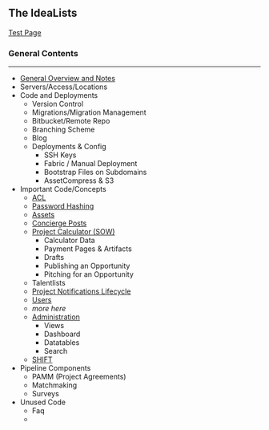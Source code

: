 ## The IdeaLists ##

[Test Page](test/path/test.md)

### General Contents ###
*****

* [General Overview and Notes](general_overview.md)
* Servers/Access/Locations
* Code and Deployments
    * Version Control
    * Migrations/Migration Management
    * Bitbucket/Remote Repo
    * Branching Scheme
    * Blog
    * Deployments & Config
        * SSH Keys
        * Fabric / Manual Deployment
        * Bootstrap Files on Subdomains
        * AssetCompress & S3
* Important Code/Concepts
    * [ACL](acl.md)
    * [Password Hashing](password_hashing.md)
    * [Assets](assets.md)
    * [Concierge Posts](concierge.md)
    * [Project Calculator (SOW)](sow/sow.md)
        * Calculator Data
        * Payment Pages & Artifacts
        * Drafts
        * Publishing an Opportunity
        * Pitching for an Opportunity
    * Talentlists
    * [Project Notifications Lifecycle](opp_email_lifecycle.md)
    * [Users](users/users.md)
    * _more here_
    * [Administration](admin.md)
        * Views
        * Dashboard
        * Datatables
        * Search
    * [SHIFT](shift.md)
* Pipeline Components
    * PAMM (Project Agreements)
    * Matchmaking
    * Surveys
* Unused Code
    * Faq
    *  